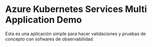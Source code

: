 # Azure Kubernetes Services Multi Application Demo
Esta es una aplicación simple para hacer validaciones y pruebas de concepto con sofwares de observabilidad.
